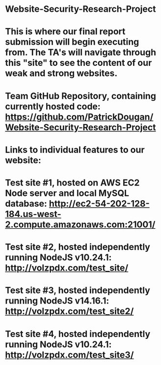# Website-Security-Research-Project
# This is where our final report submission will begin executing from. The TA's will navigate through this "site" to see the content of our weak and strong websites.
# Team GitHub Repository, containing currently hosted code: https://github.com/PatrickDougan/Website-Security-Research-Project
# Links to individual features to our website:
# Test site #1, hosted on AWS EC2 Node server and local MySQL database: http://ec2-54-202-128-184.us-west-2.compute.amazonaws.com:21001/
# Test site #2, hosted independently running NodeJS v10.24.1: http://volzpdx.com/test_site/
# Test site #3, hosted independently running NodeJS v14.16.1: http://volzpdx.com/test_site2/ 
# Test site #4, hosted independently running NodeJS v10.24.1: http://volzpdx.com/test_site3/ 
